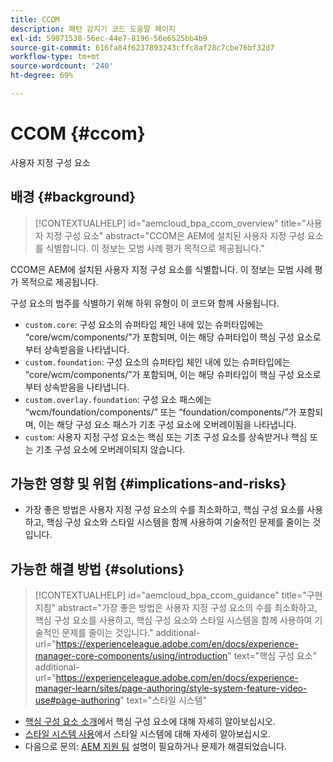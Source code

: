 ```yaml
---
title: CCOM
description: 패턴 감지기 코드 도움말 페이지
exl-id: 59071538-56ec-44e7-8196-56e6525bb4b9
source-git-commit: 616fa84f6237893243cffc8af28c7cbe76bf32d7
workflow-type: tm+mt
source-wordcount: '240'
ht-degree: 69%

---
```


# CCOM {#ccom}

사용자 지정 구성 요소

## 배경 {#background}

>[!CONTEXTUALHELP]
>id="aemcloud_bpa_ccom_overview"
>title="사용자 지정 구성 요소"
>abstract="CCOM은 AEM에 설치된 사용자 지정 구성 요소를 식별합니다. 이 정보는 모범 사례 평가 목적으로 제공됩니다."

CCOM은 AEM에 설치된 사용자 지정 구성 요소를 식별합니다. 이 정보는 모범 사례 평가 목적으로 제공됩니다.

구성 요소의 범주를 식별하기 위해 하위 유형이 이 코드와 함께 사용됩니다.

* `custom.core`: 구성 요소의 슈퍼타입 체인 내에 있는 슈퍼타입에는 “core/wcm/components/”가 포함되며, 이는 해당 슈퍼타입이 핵심 구성 요소로부터 상속받음을 나타냅니다.
* `custom.foundation`: 구성 요소의 슈퍼타입 체인 내에 있는 슈퍼타입에는 “core/wcm/components/”가 포함되며, 이는 해당 슈퍼타입이 핵심 구성 요소로부터 상속받음을 나타냅니다.
* `custom.overlay.foundation`: 구성 요소 패스에는 “wcm/foundation/components/” 또는 “foundation/components/”가 포함되며, 이는 해당 구성 요소 패스가 기초 구성 요소에 오버레이됨을 나타냅니다.
* `custom`: 사용자 지정 구성 요소는 핵심 또는 기초 구성 요소를 상속받거나 핵심 또는 기초 구성 요소에 오버레이되지 않습니다.

## 가능한 영향 및 위험 {#implications-and-risks}

* 가장 좋은 방법은 사용자 지정 구성 요소의 수를 최소화하고, 핵심 구성 요소를 사용하고, 핵심 구성 요소와 스타일 시스템을 함께 사용하여 기술적인 문제를 줄이는 것입니다.

## 가능한 해결 방법 {#solutions}

>[!CONTEXTUALHELP]
>id="aemcloud_bpa_ccom_guidance"
>title="구현 지침"
>abstract="가장 좋은 방법은 사용자 지정 구성 요소의 수를 최소화하고, 핵심 구성 요소를 사용하고, 핵심 구성 요소와 스타일 시스템을 함께 사용하여 기술적인 문제를 줄이는 것입니다."
>additional-url="https://experienceleague.adobe.com/en/docs/experience-manager-core-components/using/introduction" text="핵심 구성 요소"
>additional-url="https://experienceleague.adobe.com/en/docs/experience-manager-learn/sites/page-authoring/style-system-feature-video-use#page-authoring" text="스타일 시스템"

* [핵심 구성 요소 소개](https://experienceleague.adobe.com/en/docs/experience-manager-core-components/using/introduction)에서 핵심 구성 요소에 대해 자세히 알아보십시오.
* [스타일 시스템 사용](https://experienceleague.adobe.com/en/docs/experience-manager-learn/sites/page-authoring/style-system-feature-video-use#page-authoring)에서 스타일 시스템에 대해 자세히 알아보십시오.
* 다음으로 문의: [AEM 지원 팀](https://helpx.adobe.com/kr/enterprise/using/support-for-experience-cloud.html) 설명이 필요하거나 문제가 해결되었습니다.
